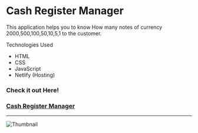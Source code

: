 


# Cash Register Manager 
This application helps you to know How many notes of currency 2000,500,100,50,10,5,1 to the customer.

Technologies Used
 - HTML
 - CSS
 - JavaScript
 - Netlify (Hosting)

### Check it out Here!
### [Cash Register Manager](https://cashregistermanagerbyvansh.netlify.app/)

***

![Thumbnail](https://pbs.twimg.com/media/FB-9JZNVUAUSmAv?format=jpg&name=small)
